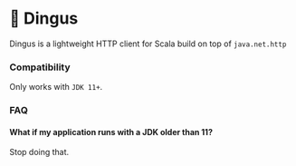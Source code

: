 # 🥜 Dingus
Dingus is a lightweight HTTP client for Scala build on top of `java.net.http`

### Compatibility
Only works with `JDK 11+`.

### FAQ
#### What if my application runs with a JDK older than 11?
Stop doing that.
